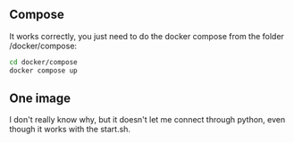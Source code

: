 ## Compose
It works correctly, you just need to do the docker compose from the folder /docker/compose:
```bash
cd docker/compose
docker compose up
```

## One image

I don't really know why, but it doesn't let me connect through python, even though it works with the start.sh.